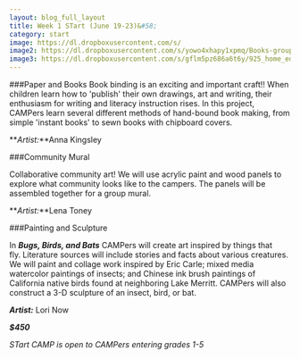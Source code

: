 ```yaml
---
layout: blog_full_layout
title: Week 1 STart (June 19-23)&#58; 
category: start
image: https://dl.dropboxusercontent.com/s/
image2: https://dl.dropboxusercontent.com/s/yowo4xhapy1xpmq/Books-grouped-1-1.jpg?dl=0
image3: https://dl.dropboxusercontent.com/s/gflm5pz686a6t6y/925_home_eden.jpg?dl=0
---
```


###Paper and Books
Book binding is an exciting and important craft!! When children learn how to 'publish' their own drawings, art and writing, their enthusiasm for writing and literacy instruction rises. In this project, CAMPers learn several different methods of hand-bound book making, from simple 'instant books' to sewn books with chipboard covers. 

**_Artist:_**Anna Kingsley


###Community Mural

Collaborative community art! We will use acrylic paint and wood panels to explore what community looks like to the campers. The panels will be assembled together for a group mural.

**_Artist:_**Lena Toney


###Painting and Sculpture

In **_Bugs, Birds, and Bats_** CAMPers will create art inspired by things that fly. Literature sources will include stories and facts about various creatures. We will paint and collage work inspired by Eric Carle; mixed media watercolor paintings of insects; and Chinese ink brush paintings of California native birds found at neighboring Lake Merritt. CAMPers will also construct a 3-D sculpture of an insect, bird, or bat.


**_Artist:_** Lori Now

**_$450_**

*STart CAMP is open to CAMPers entering grades 1-5*
